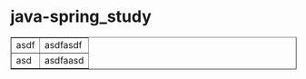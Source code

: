 # java-spring_study
<table border="1">
<tbody>
  <tr>
    <td>asdf</td>
    <td>asdfasdf</td>
  </tr>
  <tr>
    <td>asd</td>
    <td>asdfaasd</td>
  </tr>
</tbody>
